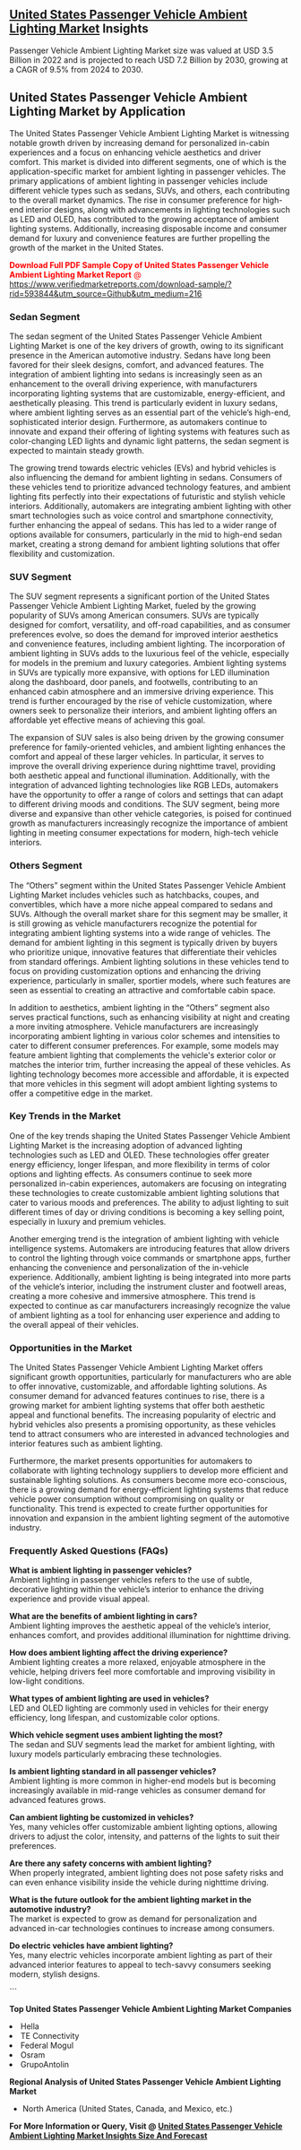 <h2><a href="https://www.verifiedmarketreports.com/download-sample/?rid=593844&amp;utm_source=Github&amp;utm_medium=216" target="_blank">United States Passenger Vehicle Ambient Lighting Market</a> Insights</h2><p>Passenger Vehicle Ambient Lighting Market size was valued at USD 3.5 Billion in 2022 and is projected to reach USD 7.2 Billion by 2030, growing at a CAGR of 9.5% from 2024 to 2030.</p><p><h2>United States Passenger Vehicle Ambient Lighting Market by Application</h2><p>The United States Passenger Vehicle Ambient Lighting Market is witnessing notable growth driven by increasing demand for personalized in-cabin experiences and a focus on enhancing vehicle aesthetics and driver comfort. This market is divided into different segments, one of which is the application-specific market for ambient lighting in passenger vehicles. The primary applications of ambient lighting in passenger vehicles include different vehicle types such as sedans, SUVs, and others, each contributing to the overall market dynamics. The rise in consumer preference for high-end interior designs, along with advancements in lighting technologies such as LED and OLED, has contributed to the growing acceptance of ambient lighting systems. Additionally, increasing disposable income and consumer demand for luxury and convenience features are further propelling the growth of the market in the United States. <p><span class=""><span style="color: #ff0000;"><strong>Download Full PDF Sample Copy of United States Passenger Vehicle Ambient Lighting Market Report</strong> @ </span><a href="https://www.verifiedmarketreports.com/download-sample/?rid=593844&amp;utm_source=Github&amp;utm_medium=216" target="_blank">https://www.verifiedmarketreports.com/download-sample/?rid=593844&amp;utm_source=Github&amp;utm_medium=216</a></span></p><h3>Sedan Segment</h3><p>The sedan segment of the United States Passenger Vehicle Ambient Lighting Market is one of the key drivers of growth, owing to its significant presence in the American automotive industry. Sedans have long been favored for their sleek designs, comfort, and advanced features. The integration of ambient lighting into sedans is increasingly seen as an enhancement to the overall driving experience, with manufacturers incorporating lighting systems that are customizable, energy-efficient, and aesthetically pleasing. This trend is particularly evident in luxury sedans, where ambient lighting serves as an essential part of the vehicle’s high-end, sophisticated interior design. Furthermore, as automakers continue to innovate and expand their offering of lighting systems with features such as color-changing LED lights and dynamic light patterns, the sedan segment is expected to maintain steady growth.<p>The growing trend towards electric vehicles (EVs) and hybrid vehicles is also influencing the demand for ambient lighting in sedans. Consumers of these vehicles tend to prioritize advanced technology features, and ambient lighting fits perfectly into their expectations of futuristic and stylish vehicle interiors. Additionally, automakers are integrating ambient lighting with other smart technologies such as voice control and smartphone connectivity, further enhancing the appeal of sedans. This has led to a wider range of options available for consumers, particularly in the mid to high-end sedan market, creating a strong demand for ambient lighting solutions that offer flexibility and customization.</p><h3>SUV Segment</h3><p>The SUV segment represents a significant portion of the United States Passenger Vehicle Ambient Lighting Market, fueled by the growing popularity of SUVs among American consumers. SUVs are typically designed for comfort, versatility, and off-road capabilities, and as consumer preferences evolve, so does the demand for improved interior aesthetics and convenience features, including ambient lighting. The incorporation of ambient lighting in SUVs adds to the luxurious feel of the vehicle, especially for models in the premium and luxury categories. Ambient lighting systems in SUVs are typically more expansive, with options for LED illumination along the dashboard, door panels, and footwells, contributing to an enhanced cabin atmosphere and an immersive driving experience. This trend is further encouraged by the rise of vehicle customization, where owners seek to personalize their interiors, and ambient lighting offers an affordable yet effective means of achieving this goal.<p>The expansion of SUV sales is also being driven by the growing consumer preference for family-oriented vehicles, and ambient lighting enhances the comfort and appeal of these larger vehicles. In particular, it serves to improve the overall driving experience during nighttime travel, providing both aesthetic appeal and functional illumination. Additionally, with the integration of advanced lighting technologies like RGB LEDs, automakers have the opportunity to offer a range of colors and settings that can adapt to different driving moods and conditions. The SUV segment, being more diverse and expansive than other vehicle categories, is poised for continued growth as manufacturers increasingly recognize the importance of ambient lighting in meeting consumer expectations for modern, high-tech vehicle interiors.</p><h3>Others Segment</h3><p>The “Others” segment within the United States Passenger Vehicle Ambient Lighting Market includes vehicles such as hatchbacks, coupes, and convertibles, which have a more niche appeal compared to sedans and SUVs. Although the overall market share for this segment may be smaller, it is still growing as vehicle manufacturers recognize the potential for integrating ambient lighting systems into a wide range of vehicles. The demand for ambient lighting in this segment is typically driven by buyers who prioritize unique, innovative features that differentiate their vehicles from standard offerings. Ambient lighting solutions in these vehicles tend to focus on providing customization options and enhancing the driving experience, particularly in smaller, sportier models, where such features are seen as essential to creating an attractive and comfortable cabin space.<p>In addition to aesthetics, ambient lighting in the “Others” segment also serves practical functions, such as enhancing visibility at night and creating a more inviting atmosphere. Vehicle manufacturers are increasingly incorporating ambient lighting in various color schemes and intensities to cater to different consumer preferences. For example, some models may feature ambient lighting that complements the vehicle's exterior color or matches the interior trim, further increasing the appeal of these vehicles. As lighting technology becomes more accessible and affordable, it is expected that more vehicles in this segment will adopt ambient lighting systems to offer a competitive edge in the market.</p><h3>Key Trends in the Market</h3><p>One of the key trends shaping the United States Passenger Vehicle Ambient Lighting Market is the increasing adoption of advanced lighting technologies such as LED and OLED. These technologies offer greater energy efficiency, longer lifespan, and more flexibility in terms of color options and lighting effects. As consumers continue to seek more personalized in-cabin experiences, automakers are focusing on integrating these technologies to create customizable ambient lighting solutions that cater to various moods and preferences. The ability to adjust lighting to suit different times of day or driving conditions is becoming a key selling point, especially in luxury and premium vehicles.</p><p>Another emerging trend is the integration of ambient lighting with vehicle intelligence systems. Automakers are introducing features that allow drivers to control the lighting through voice commands or smartphone apps, further enhancing the convenience and personalization of the in-vehicle experience. Additionally, ambient lighting is being integrated into more parts of the vehicle’s interior, including the instrument cluster and footwell areas, creating a more cohesive and immersive atmosphere. This trend is expected to continue as car manufacturers increasingly recognize the value of ambient lighting as a tool for enhancing user experience and adding to the overall appeal of their vehicles.</p><h3>Opportunities in the Market</h3><p>The United States Passenger Vehicle Ambient Lighting Market offers significant growth opportunities, particularly for manufacturers who are able to offer innovative, customizable, and affordable lighting solutions. As consumer demand for advanced features continues to rise, there is a growing market for ambient lighting systems that offer both aesthetic appeal and functional benefits. The increasing popularity of electric and hybrid vehicles also presents a promising opportunity, as these vehicles tend to attract consumers who are interested in advanced technologies and interior features such as ambient lighting.</p><p>Furthermore, the market presents opportunities for automakers to collaborate with lighting technology suppliers to develop more efficient and sustainable lighting solutions. As consumers become more eco-conscious, there is a growing demand for energy-efficient lighting systems that reduce vehicle power consumption without compromising on quality or functionality. This trend is expected to create further opportunities for innovation and expansion in the ambient lighting segment of the automotive industry.</p><h3>Frequently Asked Questions (FAQs)</h3><p><b>What is ambient lighting in passenger vehicles?</b><br>Ambient lighting in passenger vehicles refers to the use of subtle, decorative lighting within the vehicle’s interior to enhance the driving experience and provide visual appeal.</p><p><b>What are the benefits of ambient lighting in cars?</b><br>Ambient lighting improves the aesthetic appeal of the vehicle’s interior, enhances comfort, and provides additional illumination for nighttime driving.</p><p><b>How does ambient lighting affect the driving experience?</b><br>Ambient lighting creates a more relaxed, enjoyable atmosphere in the vehicle, helping drivers feel more comfortable and improving visibility in low-light conditions.</p><p><b>What types of ambient lighting are used in vehicles?</b><br>LED and OLED lighting are commonly used in vehicles for their energy efficiency, long lifespan, and customizable color options.</p><p><b>Which vehicle segment uses ambient lighting the most?</b><br>The sedan and SUV segments lead the market for ambient lighting, with luxury models particularly embracing these technologies.</p><p><b>Is ambient lighting standard in all passenger vehicles?</b><br>Ambient lighting is more common in higher-end models but is becoming increasingly available in mid-range vehicles as consumer demand for advanced features grows.</p><p><b>Can ambient lighting be customized in vehicles?</b><br>Yes, many vehicles offer customizable ambient lighting options, allowing drivers to adjust the color, intensity, and patterns of the lights to suit their preferences.</p><p><b>Are there any safety concerns with ambient lighting?</b><br>When properly integrated, ambient lighting does not pose safety risks and can even enhance visibility inside the vehicle during nighttime driving.</p><p><b>What is the future outlook for the ambient lighting market in the automotive industry?</b><br>The market is expected to grow as demand for personalization and advanced in-car technologies continues to increase among consumers.</p><p><b>Do electric vehicles have ambient lighting?</b><br>Yes, many electric vehicles incorporate ambient lighting as part of their advanced interior features to appeal to tech-savvy consumers seeking modern, stylish designs.</p>```</p><p><strong>Top United States Passenger Vehicle Ambient Lighting Market Companies</strong></p><div data-test-id=""><p><li>Hella</li><li> TE Connectivity</li><li> Federal Mogul</li><li> Osram</li><li> GrupoAntolin</li></p><div><strong>Regional Analysis of&nbsp;United States Passenger Vehicle Ambient Lighting Market</strong></div><ul><li dir="ltr"><p dir="ltr">North America&nbsp;(United States, Canada, and Mexico, etc.)</p></li></ul><p><strong>For More Information or Query, Visit @&nbsp;</strong><strong><a href="https://www.verifiedmarketreports.com/product/passenger-vehicle-ambient-lighting-market/?utm_source=Github&amp;utm_medium=216" target="_blank">United States Passenger Vehicle Ambient Lighting Market Insights Size And Forecast</a></strong></p></div>
